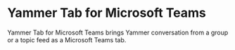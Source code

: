 # Yammer Tab for Microsoft Teams

Yammer Tab for Microsoft Teams brings Yammer conversation from a group or a topic feed as a Microsoft Teams tab.

